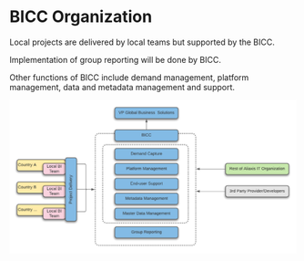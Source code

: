 # BICC Organization

Local projects are delivered by local teams but supported by the BICC. 

Implementation of group reporting will be done by BICC. 

Other functions of BICC include demand management, platform management, data and metadata management and support.

![BICC Organization](../.gitbook/assets/bicc_org.png)



